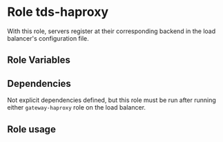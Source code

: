 Role tds-haproxy
=========

With this role, servers register at their corresponding backend in the load balancer's configuration file.

Role Variables
--------------

Dependencies
------------

Not explicit dependencies defined, but this role must be run after running either `gateway-haproxy` role on the load balancer.

Role usage
------------


